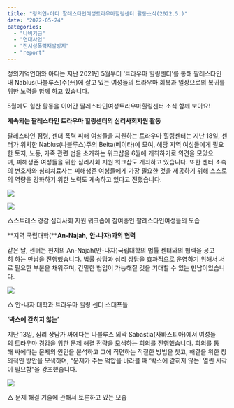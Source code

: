 ```yaml
---
title: "정의연-아디 팔레스타인여성트라우마힐링센터 활동소식(2022.5.)"
date: "2022-05-24"
categories: 
  - "나비기금"
  - "연대사업"
  - "전시성폭력재발방지"
  - "report"
---
```


정의기억연대와 아디는 지난 2021년 5월부터 ‘트라우마 힐링센터’를 통해 팔레스타인 내 Nablus(나블루스)주(州)에 살고 있는 여성들의 트라우마 회복과 일상으로의 복귀를 위한 노력을 함께 하고 있습니다.

5월에도 힘찬 활동을 이어간 팔레스타인여성트라우마힐링센터 소식 함께 보아요!

**계속되는 팔레스타인 트라우마 힐링센터의 심리사회지원 활동**

팔레스타인 점령, 젠더 폭력 피해 여성들을 지원하는 트라우마 힐링센터는 지난 18일, 센터가 위치한 Nablus(나블루스)주의 Beita(베이타)에 모여, 해당 지역 여성들에게 필요한 토지, 노동, 가족 관련 법을 소개하는 워크샵을 6월에 개최하기로 의견을 모았으며, 피해생존 여성들을 위한 심리사회 지원 워크샵도 개최하고 있습니다. 또한 센터 소속의 변호사와 심리치료사는 피해생존 여성들에게 가장 필요한 것을 제공하기 위해 스스로의 역량을 강화하기 위한 노력도 계속하고 있다고 전했습니다. 

![](https://r2.womenandwar.net/2022/05/20220524-Picture1-스트레스-경감-심리사회-지원-워크숍에-참여중인-팔레스타인여성들의-모습.jpg)

![](https://r2.womenandwar.net/2022/05/20220524-Picture2-스트레스-경감-심리사회-지원-워크숍에-참여중인-팔레스타인여성들의-모습.jpg)

△스트레스 경감 심리사회 지원 워크숍에 참여중인 팔레스타인여성들의 모습

**지역 국립대학(****An-Najah,** **안-나자)과의 협력**

같은 날, 센터는 현지의 An-Najah(안-나자)국립대학의 법률 센터와의 협력을 공고히 하는 만남을 진행했습니다. 법률 상담과 심리 상담을 효과적으로 운영하기 위해서 서로 필요한 부분을 채워주며, 긴밀한 협업이 가능해질 것을 기대할 수 있는 만남이었습니다. 

![](https://r2.womenandwar.net/2022/05/20220524-Picture3-안-나자-대학과-트라우마-힐링-센터-스태프들.jpg)

△ 안-나자 대학과 트라우마 힐링 센터 스태프들

**‘****박스에 갇히지 않는****’**

지난 13일, 심리 상담가 싸에다는 나블루스 외곽 Sabastia(사바스티아)에서 여성들의 트라우마 경감을 위한 문제 해결 전략을 모색하는 회의를 진행했습니다. 회의를 통해 싸에다는 문제의 원인을 분석하고 그에 직면하는 적절한 방법을 찾고, 해결을 위한 창의적인 방안을 모색하며, “문제가 주는 억압을 바라볼 때 ‘박스에 갇히지 않는' 열린 시각이 필요함”을 강조했습니다.

![](https://r2.womenandwar.net/2022/05/20220524-Picture4-문제-해결-기술에-관해서-토론하고-있는-모습.jpg)

△ 문제 해결 기술에 관해서 토론하고 있는 모습

